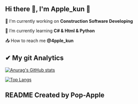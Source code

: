## Hi there 👋,  I'm Apple_kun 🍎

🔭 I'm currently working on **Construction Software Developing**

🌱 I’m currently learning **C# & Html & Python**

📤 How to reach me **@4pple_kun**

## ✔ My git Analytics

[![Anurag's GitHub stats](https://github-readme-stats.vercel.app/api?username=Pop-Apple&theme=blueberry)](https://github.com/anuraghazra/github-readme-stats)

[![Top Langs](https://github-readme-stats.vercel.app/api/top-langs/?username=Pop-Apple&theme=blueberry)](https://github.com/anuraghazra/github-readme-stats)

## README Created by Pop-Apple
